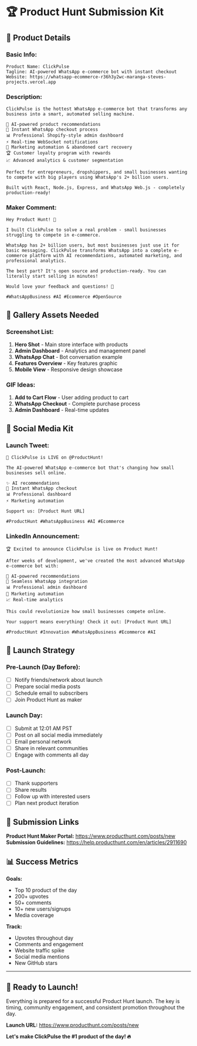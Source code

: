 # 🏆 Product Hunt Submission Kit

## 📝 **Product Details**

### **Basic Info:**
```
Product Name: ClickPulse
Tagline: AI-powered WhatsApp e-commerce bot with instant checkout
Website: https://whatsapp-ecommerce-r36h3y2wc-maranga-steves-projects.vercel.app
```

### **Description:**
```
ClickPulse is the hottest WhatsApp e-commerce bot that transforms any business into a smart, automated selling machine. 

🤖 AI-powered product recommendations
💬 Instant WhatsApp checkout process  
📊 Professional Shopify-style admin dashboard
⚡ Real-time WebSocket notifications
🎯 Marketing automation & abandoned cart recovery
🏆 Customer loyalty program with rewards
📈 Advanced analytics & customer segmentation

Perfect for entrepreneurs, dropshippers, and small businesses wanting to compete with big players using WhatsApp's 2+ billion users.

Built with React, Node.js, Express, and WhatsApp Web.js - completely production-ready!
```

### **Maker Comment:**
```
Hey Product Hunt! 👋

I built ClickPulse to solve a real problem - small businesses struggling to compete in e-commerce. 

WhatsApp has 2+ billion users, but most businesses just use it for basic messaging. ClickPulse transforms WhatsApp into a complete e-commerce platform with AI recommendations, automated marketing, and professional analytics.

The best part? It's open source and production-ready. You can literally start selling in minutes!

Would love your feedback and questions! 🚀

#WhatsAppBusiness #AI #Ecommerce #OpenSource
```

## 🎨 **Gallery Assets Needed**

### **Screenshot List:**
1. **Hero Shot** - Main store interface with products
2. **Admin Dashboard** - Analytics and management panel
3. **WhatsApp Chat** - Bot conversation example
4. **Features Overview** - Key features graphic
5. **Mobile View** - Responsive design showcase

### **GIF Ideas:**
1. **Add to Cart Flow** - User adding product to cart
2. **WhatsApp Checkout** - Complete purchase process
3. **Admin Dashboard** - Real-time updates

## 📱 **Social Media Kit**

### **Launch Tweet:**
```
🚀 ClickPulse is LIVE on @ProductHunt! 

The AI-powered WhatsApp e-commerce bot that's changing how small businesses sell online.

✨ AI recommendations
💬 Instant WhatsApp checkout  
📊 Professional dashboard
⚡ Marketing automation

Support us: [Product Hunt URL]

#ProductHunt #WhatsAppBusiness #AI #Ecommerce
```

### **LinkedIn Announcement:**
```
🏆 Excited to announce ClickPulse is live on Product Hunt!

After weeks of development, we've created the most advanced WhatsApp e-commerce bot with:

🤖 AI-powered recommendations
💬 Seamless WhatsApp integration
📊 Professional admin dashboard
🎯 Marketing automation
📈 Real-time analytics

This could revolutionize how small businesses compete online.

Your support means everything! Check it out: [Product Hunt URL]

#ProductHunt #Innovation #WhatsAppBusiness #Ecommerce #AI
```

## 🎯 **Launch Strategy**

### **Pre-Launch (Day Before):**
- [ ] Notify friends/network about launch
- [ ] Prepare social media posts
- [ ] Schedule email to subscribers
- [ ] Join Product Hunt as maker

### **Launch Day:**
- [ ] Submit at 12:01 AM PST
- [ ] Post on all social media immediately
- [ ] Email personal network
- [ ] Share in relevant communities
- [ ] Engage with comments all day

### **Post-Launch:**
- [ ] Thank supporters
- [ ] Share results
- [ ] Follow up with interested users
- [ ] Plan next product iteration

## 🔗 **Submission Links**

**Product Hunt Maker Portal:** https://www.producthunt.com/posts/new
**Submission Guidelines:** https://help.producthunt.com/en/articles/2911690

## 📊 **Success Metrics**

**Goals:**
- Top 10 product of the day
- 200+ upvotes
- 50+ comments
- 10+ new users/signups
- Media coverage

**Track:**
- Upvotes throughout day
- Comments and engagement
- Website traffic spike
- Social media mentions
- New GitHub stars

---

## 🚀 **Ready to Launch!**

Everything is prepared for a successful Product Hunt launch. The key is timing, community engagement, and consistent promotion throughout the day.

**Launch URL:** https://www.producthunt.com/posts/new

**Let's make ClickPulse the #1 product of the day! 🔥**